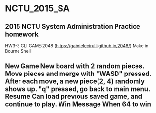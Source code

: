 # NCTU_2015_SA
2015 NCTU System Administration Practice homework
--------------------------------------------------------------
HW3-3
CLI GAME:2048 (https://gabrielecirulli.github.io/2048/)
Make in Bourne Shell

New Game
New board with 2 random pieces. 
Move pieces and merge with "WASD" pressed.
After each move, a new piece(2, 4) randomly shows up.
"q" pressed, go back to main menu.
Resume
Can load previous saved game, and continue to play.
Win Message
When 64 to win
--------------------------------------------------------------
